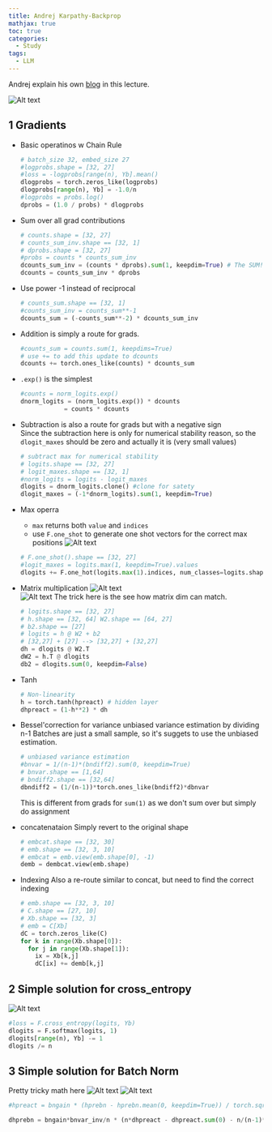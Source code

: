 ```yaml
---
title: Andrej Karpathy-Backprop
mathjax: true
toc: true
categories:
  - Study
tags:
  - LLM
---
```


Andrej explain his own [blog](https://karpathy.medium.com/yes-you-should-understand-backprop-e2f06eab496b) in this lecture.
  
![Alt text](/assets/images/2024/24-04-21-Karpathy-backprop_files/ninja.png) 

## 1 Gradients
  - Basic operatinos w Chain Rule
    ```python
    # batch_size 32, embed_size 27
    #logprobs.shape = [32, 27] 
    #loss = -logprobs[range(n), Yb].mean()
    dlogprobs = torch.zeros_like(logprobs)
    dlogprobs[range(n), Yb] = -1.0/n
    #logprobs = probs.log()
    dprobs = (1.0 / probs) * dlogprobs
    ```  
  - Sum over all grad contributions  
    ```python
    # counts.shape = [32, 27]
    # counts_sum_inv.shape == [32, 1]
    # dprobs.shape = [32, 27]
    #probs = counts * counts_sum_inv
    dcounts_sum_inv = (counts * dprobs).sum(1, keepdim=True) # The SUM!!!
    dcounts = counts_sum_inv * dprobs
    ```  

  - Use power -1 instead of reciprocal  
    ```python
    # counts_sum.shape == [32, 1]
    #counts_sum_inv = counts_sum**-1
    dcounts_sum = (-counts_sum**-2) * dcounts_sum_inv
    
    ```
  - Addition is simply a route for grads.
    ```python
    #counts_sum = counts.sum(1, keepdims=True)
    # use += to add this update to dcounts
    dcounts += torch.ones_like(counts) * dcounts_sum
    ```
  - `.exp()` is the simplest
    ```python
    #counts = norm_logits.exp()
    dnorm_logits = (norm_logits.exp()) * dcounts
                = counts * dcounts
    ```
  - Subtraction is also a route for grads but with a negative sign  
    Since the subtraction here is only for numerical stability reason, so the `dlogit_maxes` should be zero and actually it is (very small values)
    ```python
    # subtract max for numerical stability
    # logits.shape == [32, 27]
    # logit_maxes.shape == [32, 1]
    #norm_logits = logits - logit_maxes 
    dlogits = dnorm_logits.clone() #clone for satety
    dlogit_maxes = (-1*dnorm_logits).sum(1, keepdim=True)
    ```
  - Max operra    
    - `max` returns both `value` and `indices` 
    - use `F.one_shot` to generate one shot vectors for the correct max positions
    ![Alt text](/assets/images/2024/24-04-21-Karpathy-backprop_files/onehot.png) 
    ```python
    # F.one_shot().shape == [32, 27]
    #logit_maxes = logits.max(1, keepdim=True).values
    dlogits += F.one_hot(logits.max(1).indices, num_classes=logits.shape[1]) * dlogit_maxes
    ```  
  - Matrix multiplication
    ![Alt text](/assets/images/2024/24-04-21-Karpathy-backprop_files/matrix.png)  
    ![Alt text](/assets/images/2024/24-04-21-Karpathy-backprop_files/matrixmul.png) 
    The trick here is the see how matrix dim can match.
    ```python
    # logits.shape == [32, 27]
    # h.shape == [32, 64] W2.shape == [64, 27]
    # b2.shape == [27]
    # logits = h @ W2 + b2
    # [32,27] + [27] --> [32,27] + [32,27]
    dh = dlogits @ W2.T
    dW2 = h.T @ dlogits
    db2 = dlogits.sum(0, keepdim=False)
    ```
  - Tanh 
    ```python
    # Non-linearity
    h = torch.tanh(hpreact) # hidden layer
    dhpreact = (1-h**2) * dh
    ```
  - Bessel'correction for variance
    unbiased variance estimation by dividing n-1
    Batches are just a small sample, so it's suggets to use the unbiased estimation.
    ```python
    # unbiased variance estimation
    #bnvar = 1/(n-1)*(bndiff2).sum(0, keepdim=True)
    # bnvar.shape == [1,64]
    # bndiff2.shape == [32,64]
    dbndiff2 = (1/(n-1))*torch.ones_like(bndiff2)*dbnvar
    ```
    This is different from grads for `sum(1)` as we don't sum over but simply do assignment

  - concatenataion
    Simply revert to the original shape
    ```python
    # embcat.shape == [32, 30]
    # emb.shape == [32, 3, 10]
    # embcat = emb.view(emb.shape[0], -1) 
    demb = dembcat.view(emb.shape)
    ```
  - Indexing
    Also a re-route similar to concat, but need to find the correct indexing
    ```python
    # emb.shape == [32, 3, 10]
    # C.shape == [27, 10]
    # Xb.shape == [32, 3]
    # emb = C[Xb]
    dC = torch.zeros_like(C)
    for k in range(Xb.shape[0]):
      for j in range(Xb.shape[1]):
        ix = Xb[k,j]
        dC[ix] += demb[k,j]
    ```

## 2 Simple solution for cross_entropy 
  ![Alt text](/assets/images/2024/24-04-21-Karpathy-backprop_files/simplece.png) 
  ```python
  #loss = F.cross_entropy(logits, Yb)
  dlogits = F.softmax(logits, 1)
  dlogits[range(n), Yb] -= 1
  dlogits /= n  
  ```
## 3 Simple solution for Batch Norm
  Pretty tricky math here
  ![Alt text](/assets/images/2024/24-04-21-Karpathy-backprop_files/simplebn.png) 
  ![Alt text](/assets/images/2024/24-04-21-Karpathy-backprop_files/simplebn2.png) 
  ```python
  #hpreact = bngain * (hprebn - hprebn.mean(0, keepdim=True)) / torch.sqrt(hprebn.var(0, keepdim=True, unbiased=True) + 1e-5) + bnbias

  dhprebn = bngain*bnvar_inv/n * (n*dhpreact - dhpreact.sum(0) - n/(n-1)*bnraw*(dhpreact*bnraw).sum(0))

  ```